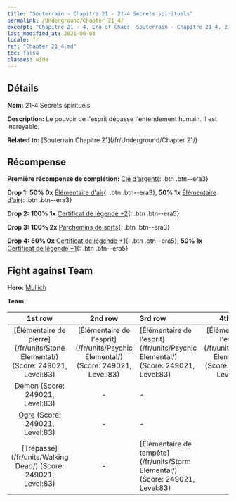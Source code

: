 ```yaml
---
title: "Souterrain - Chapitre 21 - 21-4 Secrets spirituels"
permalink: /Underground/Chapter 21_4/
excerpt: "Chapitre 21 - 4. Era of Chaos  Souterrain - Chapitre 21_4. 21-4 Secrets spirituels"
last_modified_at: 2021-06-03
locale: fr
ref: "Chapter 21_4.md"
toc: false
classes: wide
---
```


## Détails

 **Nom:** 21-4 Secrets spirituels

 **Description:** Le pouvoir de l'esprit dépasse l'entendement humain. Il est incroyable.

 **Related to:** [Souterrain Chapitre 21](/fr/Underground/Chapter 21/)

## Récompense

 **Première récompense de complétion:** [Clé d'argent](/ItemsFR/con_693/){: .btn .btn--era3}

 **Drop 1:** **50% 0x** [Élémentaire d'air](/ItemsFR/her_448/){: .btn .btn--era3}, **50% 1x** [Élémentaire d'air](/ItemsFR/her_448/){: .btn .btn--era3}

 **Drop 2:** **100% 1x** [Certificat de légende +2](/ItemsFR/mat_81/){: .btn .btn--era5}

 **Drop 3:** **100% 2x** [Parchemins de sorts](/ItemsFR/con_694/){: .btn .btn--era3}

 **Drop 4:** **50% 0x** [Certificat de légende +1](/ItemsFR/mat_74/){: .btn .btn--era5}, **50% 1x** [Certificat de légende +1](/ItemsFR/mat_74/){: .btn .btn--era5}


## Fight against Team
 **Hero:** [Mullich](/fr/heroes/Mullich/)

 **Team:**


  | 1st row | 2nd row | 3rd row | 4th row |
  |:----:|:----:|:----|:----:|
  | [Élémentaire de pierre](/fr/units/Stone Elemental/) (Score: 249021, Level:83)  | [Élémentaire de l'esprit](/fr/units/Psychic Elemental/) (Score: 249021, Level:83)  | [Élémentaire de l'esprit](/fr/units/Psychic Elemental/) (Score: 249021, Level:83)  | [Élémentaire de l'esprit](/fr/units/Psychic Elemental/) (Score: 249021, Level:83)  |
  | [Démon](/fr/units/Demon/) (Score: 249021, Level:83)  | - | - | - |
  | [Ogre](/fr/units/Ogre/) (Score: 249021, Level:83)  | - | - | - |
  | [Trépassé](/fr/units/Walking Dead/) (Score: 249021, Level:83)  | - | [Élémentaire de tempête](/fr/units/Storm Elemental/) (Score: 249021, Level:83)  | - |



